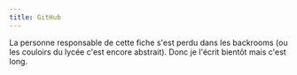 ```yaml
---
title: GitHub
---
```


La personne responsable de cette fiche s'est perdu dans les backrooms (ou les couloirs du lycée c'est encore abstrait). Donc je l'écrit bientôt mais c'est long.
